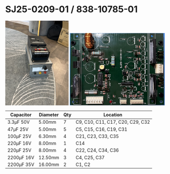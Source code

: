 # SJ25-0209-01 / 838-10785-01

<img src="./amp.JPG" width="200">
<img src="./pcb.png" width="300">

| Capacitor  | Diameter | Qty | Location                         |
| ---------- | -------- | --- | -------------------------------- |
| 3.3µF 50V  | 5.00mm   | 7   | C9, C10, C11, C17, C20, C29, C32 |
| 47µF 25V   | 5.00mm   | 5   | C5, C15, C16, C19, C31           |
| 100µF 25V  | 6.30mm   | 4   | C21, C23, C33, C35               |
| 220µF 16V  | 8.00mm   | 1   | C14                              |
| 220µF 25V  | 8.00mm   | 4   | C22, C24, C34, C36               |
| 2200µF 16V | 12.50mm  | 3   | C4, C25, C37                     |
| 2200µF 35V | 16.00mm  | 2   | C1, C2                           |

